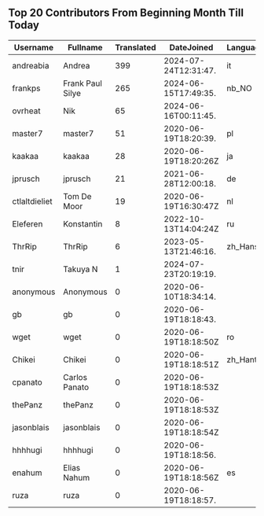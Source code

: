 ## Top 20 Contributors From Beginning Month Till Today ##
|Username|Fullname|Translated|DateJoined|Language|
|--------|--------|----------|----------|-------|
|andreabia|Andrea|399|2024-07-24T12:31:47.|it|
|frankps|Frank Paul Silye|265|2024-06-15T17:49:35.|nb_NO|
|ovrheat|Nik|65|2024-06-16T00:11:45.||
|master7|master7|51|2020-06-19T18:20:39.|pl|
|kaakaa|kaakaa|28|2020-06-19T18:20:26Z|ja|
|jprusch|jprusch|21|2021-06-28T12:00:18.|de|
|ctlaltdieliet|Tom De Moor|19|2020-06-19T16:30:47Z|nl|
|Eleferen|Konstantin|8|2022-10-13T14:04:24Z|ru|
|ThrRip|ThrRip|6|2023-05-13T21:46:16.|zh_Hans|
|tnir|Takuya N|1|2024-07-23T20:19:19.||
|anonymous|Anonymous|0|2020-06-10T18:34:14.||
|gb|gb|0|2020-06-19T18:18:43.||
|wget|wget|0|2020-06-19T18:18:50Z|ro|
|Chikei|Chikei|0|2020-06-19T18:18:51Z|zh_Hant|
|cpanato|Carlos Panato|0|2020-06-19T18:18:53Z||
|thePanz|thePanz|0|2020-06-19T18:18:53Z||
|jasonblais|jasonblais|0|2020-06-19T18:18:54Z||
|hhhhugi|hhhhugi|0|2020-06-19T18:18:56.||
|enahum|Elias  Nahum|0|2020-06-19T18:18:56Z|es|
|ruza|ruza|0|2020-06-19T18:18:57.||
